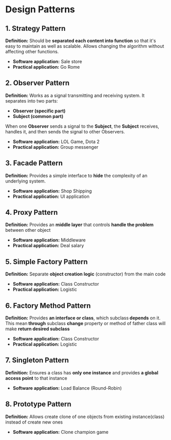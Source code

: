 <h1>Design Patterns</h1>

<h2>1. Strategy Pattern</h2>
<p><b>Definition:</b> Should be <b>separated each content into function</b> so that it's easy to maintain as well as scalable. Allows changing the algorithm without affecting other functions.</p>
<ul>
    <li><b>Software application:</b> Sale store</li>
    <li><b>Practical application:</b> Go Rome</li>
</ul>

<h2>2. Observer Pattern</h2>
<p><b>Definition:</b> Works as a signal transmitting and receiving system. It separates into two parts:</p>
<ul>
    <li><b>Observer (specific part)</b></li>
    <li><b>Subject (common part)</b></li>
</ul>
<p>When one <b>Observer</b> sends a signal to the <b>Subject</b>, the <b>Subject</b> receives, handles it, and then sends the signal to other Observers.</p>
<ul>
    <li><b>Software application:</b> LOL Game, Dota 2</li>
    <li><b>Practical application:</b> Group messenger</li>
</ul>

<h2>3. Facade Pattern</h2>
<p><b>Definition:</b> Provides a simple interface to <b>hide</b> the complexity of an underlying system.</p>
<ul>
    <li><b>Software application:</b> Shop Shipping</li>
    <li><b>Practical application:</b> UI application</li>
</ul>

<h2>4. Proxy Pattern</h2>
<p><b>Definition:</b> Provides an <b>middle layer</b> that controls <b>handle the problem</b> between other object </p>
<ul>
    <li><b>Software application:</b> Middleware </li>
    <li><b>Practical application:</b> Deal salary</li>
</ul>

<h2>5. Simple Factory Pattern</h2>
<p><b>Definition:</b> Separate <b>object creation logic</b> (constructor) from the main code </p>
<ul>
    <li><b>Software application:</b> Class Constructor </li>
    <li><b>Practical application:</b> Logistic</li>
</ul>


<h2>6. Factory Method Pattern</h2>
<p><b>Definition:</b> Provides <b>an interface or class</b>, which subclass<b> depends</b> on it. This mean<b> through</b> subclass <b>change</b> property or method of father class will make <b>return  desired subclass</b></p>
<ul>
    <li><b>Software application:</b> Class Constructor </li>
    <li><b>Practical application:</b> Logistic</li>
</ul>

<h2>7. Singleton Pattern</h2>
<p><b>Definition:</b>  Ensures a class has <b>only one instance</b> and provides <b>a global access point</b> to that instance</p>
<ul>
    <li><b>Software application:</b> Load Balance (Round-Robin) </li>
</ul>

<h2>8. Prototype Pattern</h2>
<p><b>Definition:</b>  Allows create clone of one objects from existing instance(class) instead of create new ones</p>
<ul>
    <li><b>Software application:</b> Clone champion game</li>
</ul>


